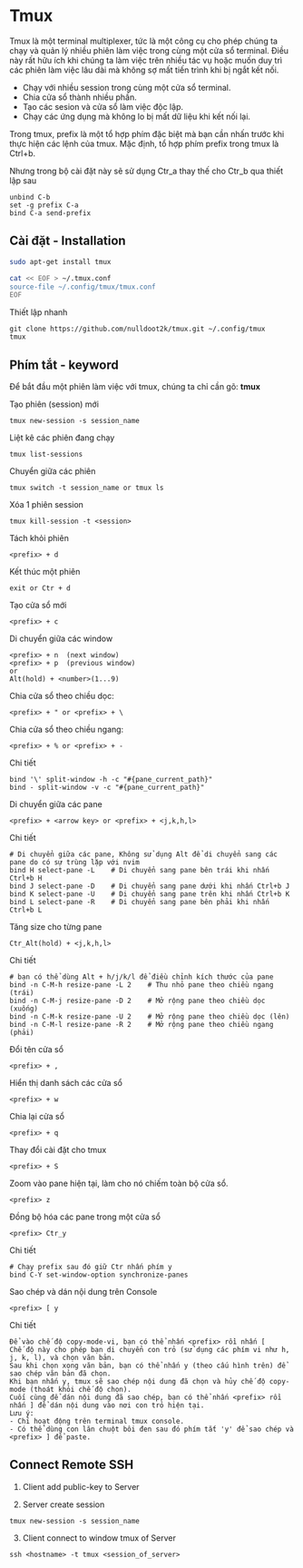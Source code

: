# Tmux

Tmux là một terminal multiplexer, tức là một công cụ cho phép chúng ta chạy và quản lý nhiều phiên làm việc trong cùng một cửa sổ terminal. Điều này rất hữu ích khi chúng ta làm việc trên nhiều tác vụ hoặc muốn duy trì các phiên làm việc lâu dài mà không sợ mất tiến trình khi bị ngắt kết nối.

- Chạy với nhiều session trong cùng một cửa sổ terminal.
- Chia cửa sổ thành nhiều phần.
- Tạo các sesion và cửa sổ làm việc độc lập.
- Chạy các ứng dụng mà không lo bị mất dữ liệu khi kết nối lại.

Trong tmux, prefix là một tổ hợp phím đặc biệt mà bạn cần nhấn trước khi thực hiện các lệnh của tmux. Mặc định, tổ hợp phím prefix trong tmux là Ctrl+b.

Nhưng trong bộ cài đặt này sẽ sử dụng Ctr_a thay thế cho Ctr_b qua thiết lập sau

```
unbind C-b
set -g prefix C-a
bind C-a send-prefix
```

## Cài đặt - Installation

```bash
sudo apt-get install tmux

cat << EOF > ~/.tmux.conf
source-file ~/.config/tmux/tmux.conf
EOF
```

Thiết lập nhanh

```bash'
git clone https://github.com/nulldoot2k/tmux.git ~/.config/tmux
tmux
```

## Phím tắt - keyword

Để bắt đầu một phiên làm việc với tmux, chúng ta chỉ cần gõ: **tmux**

Tạo phiên (session) mới
```
tmux new-session -s session_name
```
Liệt kê các phiên đang chạy
```
tmux list-sessions
```
Chuyển giữa các phiên
```
tmux switch -t session_name or tmux ls
```

Xóa 1 phiên session

```
tmux kill-session -t <session>
```

Tách khỏi phiên
```
<prefix> + d
```

Kết thúc một phiên

```
exit or Ctr + d
```

Tạo cửa sổ mới

```
<prefix> + c
```

Di chuyển giữa các window

```
<prefix> + n  (next window)
<prefix> + p  (previous window)
or
Alt(hold) + <number>(1...9)
```

Chia cửa sổ theo chiều dọc:

```
<prefix> + " or <prefix> + \
```

Chia cửa sổ theo chiều ngang:

```
<prefix> + % or <prefix> + -
```

Chi tiết

```
bind '\' split-window -h -c "#{pane_current_path}"
bind - split-window -v -c "#{pane_current_path}"
```

Di chuyển giữa các pane

```
<prefix> + <arrow key> or <prefix> + <j,k,h,l>
```

Chi tiết

```
# Di chuyển giữa các pane, Không sử dụng Alt để di chuyển sang các pane do có sự trùng lặp với nvim
bind H select-pane -L    # Di chuyển sang pane bên trái khi nhấn Ctrl+b H
bind J select-pane -D    # Di chuyển sang pane dưới khi nhấn Ctrl+b J
bind K select-pane -U    # Di chuyển sang pane trên khi nhấn Ctrl+b K
bind L select-pane -R    # Di chuyển sang pane bên phải khi nhấn Ctrl+b L
```

Tăng size cho từng pane

```
Ctr_Alt(hold) + <j,k,h,l>
```

Chi tiết

```
# bạn có thể dùng Alt + h/j/k/l để điều chỉnh kích thước của pane
bind -n C-M-h resize-pane -L 2    # Thu nhỏ pane theo chiều ngang (trái)
bind -n C-M-j resize-pane -D 2    # Mở rộng pane theo chiều dọc (xuống)
bind -n C-M-k resize-pane -U 2    # Mở rộng pane theo chiều dọc (lên)
bind -n C-M-l resize-pane -R 2    # Mở rộng pane theo chiều ngang (phải)
```

Đổi tên cửa sổ

```
<prefix> + ,
```

Hiển thị danh sách các cửa sổ

```
<prefix> + w
```

Chia lại cửa sổ

```
<prefix> + q
```

Thay đổi cài đặt cho tmux

```
<prefix> + S
```

Zoom vào pane hiện tại, làm cho nó chiếm toàn bộ cửa sổ.

```
<prefix> z
```

Đồng bộ hóa các pane trong một cửa sổ

```
<prefix> Ctr_y
```

Chi tiết

```
# Chạy prefix sau đó giữ Ctr nhấn phím y
bind C-Y set-window-option synchronize-panes
```

Sao chép và dán nội dung trên Console

```
<prefix> [ y
```

Chi tiết

```
Để vào chế độ copy-mode-vi, bạn có thể nhấn <prefix> rồi nhấn [
Chế độ này cho phép bạn di chuyển con trỏ (sử dụng các phím vi như h, j, k, l), và chọn văn bản.
Sau khi chọn xong văn bản, bạn có thể nhấn y (theo cấu hình trên) để sao chép văn bản đã chọn.
Khi bạn nhấn y, tmux sẽ sao chép nội dung đã chọn và hủy chế độ copy-mode (thoát khỏi chế độ chọn).
Cuối cùng để dán nội dung đã sao chép, bạn có thể nhấn <prefix> rồi nhấn ] để dán nội dung vào nơi con trỏ hiện tại.
Lưu ý:
- Chỉ hoạt động trên terminal tmux console.
- Có thể dùng con lăn chuột bôi đen sau đó phím tắt 'y' để sao chép và <prefix> ] để paste.
```

## Connect Remote SSH
1. Client add public-key to Server

2. Server create session

```
tmux new-session -s session_name
```

3. Client connect to window tmux of Server

```
ssh <hostname> -t tmux <session_of_server>
```
